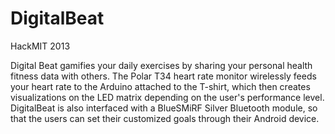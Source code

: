 DigitalBeat
===========

HackMIT 2013

Digital Beat gamifies your daily exercises by sharing your personal health fitness data with others. The Polar T34 heart rate monitor wirelessly feeds your heart rate to the Arduino attached to the T-shirt, which then creates visualizations on the LED matrix depending on the user's performance level. DigitalBeat is also interfaced with a BlueSMiRF Silver Bluetooth module, so that the users can set their customized goals through their Android device.
